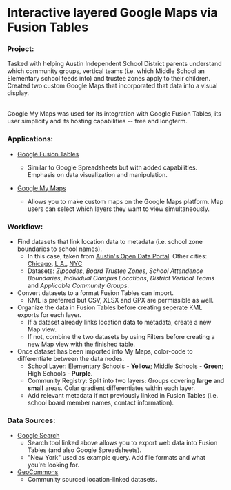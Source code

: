 # Interactive layered Google Maps via Fusion Tables




<h3>Project:</h3>
Tasked with helping Austin Independent School District parents understand which community groups, vertical teams (i.e. which Middle School an Elementary school feeds into) and trustee zones apply to their children. Created two custom Google Maps that incorporated that data into a visual display.
<p>
 <br>
Google My Maps was used for its integration with Google Fusion Tables, its user simplicity and its hosting capabilities -- free and longterm.


<h3>Applications:</h3>

* [Google Fusion Tables](https://support.google.com/fusiontables/answer/2571232?hl=en)
  * Similar to Google Spreadsheets but with added capabilities. Emphasis on data visualization and manipulation. 

* [Google My Maps](https://www.google.com/maps/d/)
  * Allows you to make custom maps on the Google Maps platform. Map users can select which layers they want to view simultaneously.
  
<h3>Workflow:</h3>

* Find datasets that link location data to metadata (i.e. school zone boundaries to school names).
  * In this case, taken from [Austin's Open Data Portal](https://data.austintexas.gov/). Other cities: [Chicago](https://data.cityofchicago.org/), [L.A.](https://data.lacity.org/), [NYC](https://opendata.cityofnewyork.us/)
  * Datasets: *Zipcodes*, *Board Trustee Zones*, *School Attendence Boundaries*, *Individual Campus Locations*, *District Vertical Teams* and *Applicable Community Groups*.
* Convert datasets to a format Fusion Tables can import.
  * KML is preferred but CSV, XLSX and GPX are permissible as well.
* Organize the data in Fusion Tables before creating seperate KML exports for each layer.
  * If a dataset already links location data to metadata, create a new Map view.
  * If not, combine the two datasets by using Filters before creating a new Map view with the finished table.
* Once dataset has been imported into My Maps, color-code to differentiate between the data nodes.
  * School Layer: Elementary Schools - **Yellow**; Middle Schools - **Green**; High Schools - **Purple**.
  * Community Registry: Split into two layers: Groups covering **large** and **small** areas. Colar gradient differentiates within each layer.
  * Add relevant metadata if not previously linked in Fusion Tables (i.e. school board member names, contact information).


<h3>Data Sources:</h3>

* [Google Search](https://research.google.com/tables?corpus=fusion&hl=en&q=New+York)
  * Search tool linked above allows you to export web data into Fusion Tables (and also Google Spreadsheets).
  * "New York" used as example query. Add file formats and what you're looking for.
* [GeoCommons](http://geocommons.com/)
  * Community sourced location-linked datasets.

  
  
